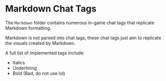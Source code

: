 ﻿# Markdown Chat Tags
The `Markdown` folder contains numerous in-game chat tags that replicate Markdown formatting.

Markdown is not parsed into chat tags, these chat tags just aim to replicate the visuals created by Markdown.

A full list of implemented tags include:
* Italics
* Underlining
* Bold (Bad, do not use lol)